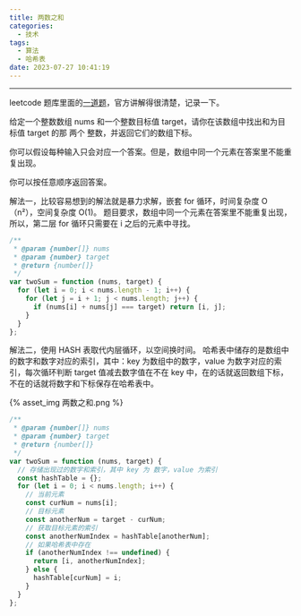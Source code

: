 ```yaml
---
title: 两数之和
categories:
  - 技术
tags:
  - 算法
  - 哈希表
date: 2023-07-27 10:41:19
---
```


---

leetcode 题库里面的[一道题](https://leetcode.cn/problems/two-sum/solutions/434597/liang-shu-zhi-he-by-leetcode-solution/)，官方讲解得很清楚，记录一下。

给定一个整数数组 nums 和一个整数目标值 target，请你在该数组中找出和为目标值 target 的那 两个 整数，并返回它们的数组下标。

你可以假设每种输入只会对应一个答案。但是，数组中同一个元素在答案里不能重复出现。

你可以按任意顺序返回答案。

解法一，比较容易想到的解法就是暴力求解，嵌套 for 循环，时间复杂度 O（n²），空间复杂度 O(1)。
题目要求，数组中同一个元素在答案里不能重复出现，所以，第二层 for 循环只需要在 i 之后的元素中寻找。

```javaScript
/**
 * @param {number[]} nums
 * @param {number} target
 * @return {number[]}
 */
var twoSum = function (nums, target) {
  for (let i = 0; i < nums.length - 1; i++) {
    for (let j = i + 1; j < nums.length; j++) {
      if (nums[i] + nums[j] === target) return [i, j];
    }
  }
};

```

<!-- more -->

解法二，使用 HASH 表取代内层循环，以空间换时间。
哈希表中储存的是数组中的数字和数字对应的索引，其中：key 为数组中的数字，value 为数字对应的索引，每次循环判断 target 值减去数字值在不在 key 中，在的话就返回数组下标，不在的话就将数字和下标保存在哈希表中。

{% asset_img 两数之和.png %}

```JavaScript
/**
 * @param {number[]} nums
 * @param {number} target
 * @return {number[]}
 */
var twoSum = function (nums, target) {
  // 存储出现过的数字和索引，其中 key 为 数字，value 为索引
  const hashTable = {};
  for (let i = 0; i < nums.length; i++) {
    // 当前元素
    const curNum = nums[i];
    // 目标元素
    const anotherNum = target - curNum;
    // 获取目标元素的索引
    const anotherNumIndex = hashTable[anotherNum];
    // 如果哈希表中存在
    if (anotherNumIndex !== undefined) {
      return [i, anotherNumIndex];
    } else {
      hashTable[curNum] = i;
    }
  }
};
```
